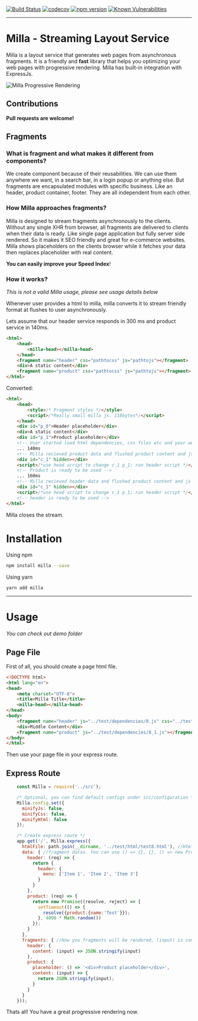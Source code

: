 [![Build Status](https://travis-ci.org/Acanguven/Milla.svg?branch=master)](https://travis-ci.org/Acanguven/Milla)
[![codecov](https://codecov.io/gh/Acanguven/Milla/branch/master/graph/badge.svg)](https://codecov.io/gh/Acanguven/Milla)
[![npm version](https://badge.fury.io/js/milla.svg)](https://www.npmjs.com/package/milla)
[![Known Vulnerabilities](https://snyk.io/test/github/Acanguven/Milla/badge.svg)](https://snyk.io/test/github/Acanguven/Milla)
___

# Milla - Streaming Layout Service

Milla is a layout service that generates web pages from asynchronous fragments. It is a friendly and **fast** library that helps you optimizing your web pages with progressive rendering. Milla has built-in integration with ExpressJs.

![Milla Progressive Rendering](https://i.imgur.com/9TEIFCJ.gif)

## Contributions

**Pull requests are welcome!**

## Fragments

### What is fragment and what makes it different from components?

We create component because of their reusabilities. We can use them anywhere we want, in a search bar, in a login popup or anything else.
But fragments are encapsulated modules with specific business. Like an header, product container, footer.
They are all independent from each other.

### How Milla approaches fragments?

Milla is designed to stream fragments asynchronously to the clients. Without any single XHR from browser, all fragments are delivered to clients when their data is ready. Like single page application but fully server side rendered. So it makes it SEO friendly and great for e-commerce websites.
Milla shows placeholders on the clients browser while it fetches your data then replaces placeholder with real content.

**You can easily improve your Speed Index**!

### How it works?

*This is not a valid Milla usage, please see usage details below*

Whenever user provides a html to milla, milla converts it to stream friendly format at flushes to user asynchronously.

Lets assume that our header service responds in 300 ms and product service in 140ms.

```html
<html>
    <head>
        <milla-head></milla-head>
    </head>
    <fragment name="header" css="pathtocss" js="pathtojs"></fragment>
    <div>A static content</div>
    <fragment name="product" css="pathtocss" js="pathtojs"></fragment>
</html>
```

Converted:
```html
<html>
    <head>
        <style>/* Fragment styles */</style>
        <script>/*Really small milla js. 118bytes*/</script>
    </head>
    <div id="p_0">Header placeholder</div>
    <div>A static content</div>
    <div id="p_1">Product placeholder</div>
    <!-- User started load html dependencies, css files etc and your website is already rendered -->
    ... 140ms
    <!-- Milla recieved product data and flushed product content and js -->
    <div id="c_1" hidden></div>
    <script>/*use head script to change c_1 p_1; run header script */</script>
    <!-- Product is ready to be used -->
    ... 160ms
    <!-- Milla recieved header data and flushed product content and js -->
    <div id="c_1" hidden></div>
    <script>/*use head script to change c_1 p_1; run header script */</script>
    <!-- header is ready to be used -->
</html>
```

Milla closes the stream.

# Installation

Using npm
```bash
npm install milla --save
```

Using yarn
```bash
yarn add milla
```

___

# Usage

*You can check out demo folder*

## Page File

First of all, you should create a page html file.

```html
<!DOCTYPE html>
<html lang="en">
<head>
    <meta charset="UTF-8">
    <title>Milla Title</title>
    <milla-head></milla-head>
</head>
<body>
    <fragment name="header" js="../test/dependencies/8.js" css="../test/dependencies/8.css"></fragment>
    <div>Middle Content</div>
    <fragment name="product" js="../test/dependencies/8_1.js"></fragment>
</body>
</html>
```

Then use your page file in your express route.

## Express Route

```javascript
    const Milla = require('../src');

    /* Optional, you can find default configs under src/configuration */
    Milla.config.set({
      minifyJs: false,
      minifyCss: false,
      minifyHtml: false
    });

    /* Create express route */
    app.get('/', Milla.express({
      htmlFile: path.join(__dirname, '../test/html/test8.html'), //Html with fragments
      data: { //fragment datas. You can use () => {}, {}, () => new Promise. Milla will handle them in most efficient way.
        header: (req) => {
          return {
            header: {
              menu: ['Item 1', 'Item 2', 'Item 3']
            }
          }
        },
        product: (req) => {
          return new Promise((resolve, reject) => {
            setTimeout(() => {
              resolve({product:{name:'Test'}});
            }, 4000 * Math.random())
          });
        }
      },
      fragments: { //How you fragments will be rendered. (input) is coming from data. You can use your favorite template engine here.
        header: {
          content: (input) => JSON.stringify(input)
        },
        product: {
          placeholder: () => '<div>Product placeholder</div>',
          content: (input) => {
            return JSON.stringify(input);
          }
        }
      }
    }));
```

Thats all! You have a great progressive rendering now.
